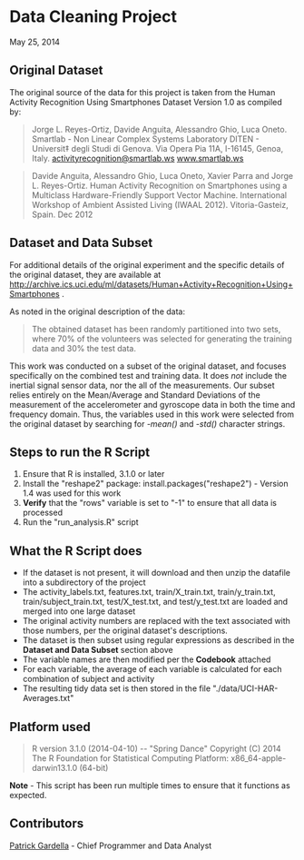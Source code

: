 Data Cleaning Project
===================

May 25, 2014

Original Dataset
----------------
The original source of the data for this project is taken from the Human Activity Recognition Using Smartphones Dataset Version 1.0 as compiled by:

> Jorge L. Reyes-Ortiz, Davide Anguita, Alessandro Ghio, Luca Oneto.
> Smartlab - Non Linear Complex Systems Laboratory
> DITEN - Universit‡ degli Studi di Genova.
> Via Opera Pia 11A, I-16145, Genoa, Italy.
> activityrecognition@smartlab.ws
> www.smartlab.ws

> Davide Anguita, Alessandro Ghio, Luca Oneto, Xavier Parra and Jorge L. Reyes-Ortiz. Human Activity Recognition on Smartphones using a Multiclass Hardware-Friendly Support Vector Machine. International Workshop of Ambient Assisted Living (IWAAL 2012). Vitoria-Gasteiz, Spain. Dec 2012

Dataset and Data Subset
-----------------------
For additional details of the original experiment and the specific details of the original dataset, they are available at http://archive.ics.uci.edu/ml/datasets/Human+Activity+Recognition+Using+Smartphones .

As noted in the original description of the data:
> The obtained dataset has been randomly partitioned into two sets, where 70% of the volunteers was selected for generating the training data and 30% the test data.

This work was conducted on a subset of the original dataset, and focuses specifically on the combined test and training data. It does *not* include the inertial signal sensor data, nor the all of the measurements. Our subset relies entirely on the Mean/Average and Standard Deviations of the measurement of the accelerometer and gyroscope data in both the time and frequency domain. Thus, the variables used in this work were selected from the original dataset by searching for *-mean()* and *-std()* character strings.

Steps to run the R Script
------------------------
1. Ensure that R is installed, 3.1.0 or later
2. Install the "reshape2" package: install.packages("reshape2") - Version 1.4 was used for this work
3. **Verify** that the "rows" variable is set to "-1" to ensure that all data is processed
4. Run the "run_analysis.R" script

What the R Script does
--------------------
* If the dataset is not present, it will download and then unzip the datafile into a subdirectory of the project
* The activity_labels.txt, features.txt, train/X_train.txt, train/y_train.txt, train/subject_train.txt, test/X_test.txt, and test/y_test.txt are loaded and merged into one large dataset
* The original activity numbers are replaced with the text associated with those numbers, per the original dataset's descriptions.
* The dataset is then subset using regular expressions as described in the **Dataset and Data Subset** section above
* The variable names are then modified per the **Codebook** attached
* For each variable, the average of each variable is calculated for each combination of subject and activity
* The resulting tidy data set is then stored in the file "./data/UCI-HAR-Averages.txt"

Platform used
-------------
> R version 3.1.0 (2014-04-10) -- "Spring Dance"
> Copyright (C) 2014 The R Foundation for Statistical Computing
> Platform: x86_64-apple-darwin13.1.0 (64-bit)

**Note** - This script has been run multiple times to ensure that it functions as expected.

Contributors
------------
[Patrick Gardella](http://www.asburyseminary.edu/person/patrick-s-gardela/) - Chief Programmer and Data Analyst